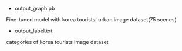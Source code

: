 - output_graph.pb

Fine-tuned model with korea tourists' urban image dataset(75 scenes)

- output_label.txt 

categories of korea tourists image dataset 
